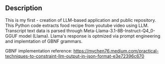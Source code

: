 ## Description
This is my first - creation of LLM-based application and public repository.
This Python code extracts food recipe from youtube video using LLM. Transcript text data is parsed through Meta-Llama-3.1-8B-Instruct-Q4_0-GGUF model (Llama). Llama's response is optmized via prompt engineering and implemtation of GBNF grammars.




GBNF implementation reference:
https://mychen76.medium.com/practical-techniques-to-constraint-llm-output-in-json-format-e3e72396c670

